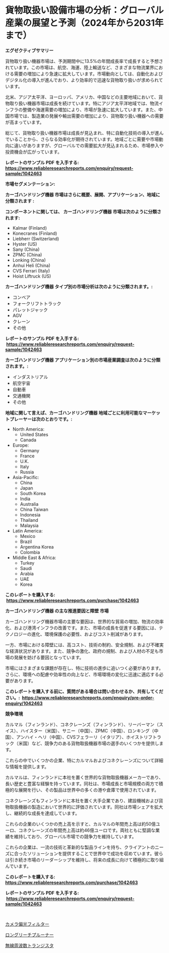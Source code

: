 <p><h1>貨物取扱い設備市場の分析：グローバル産業の展望と予測（2024年から2031年まで）</h1></p><p><strong>エグゼクティブサマリー</strong></p>
<p><p>貨物取り扱い機器市場は、予測期間中に13.5%の年間成長率で成長すると予想されています。この市場は、航空、海運、陸上輸送など、さまざまな物流業界における需要の増加により急速に拡大しています。市場動向としては、自動化およびデジタル化の導入が進んでおり、より効率的で迅速な貨物取り扱いが求められています。</p><p>北米、アジア太平洋、ヨーロッパ、アメリカ、中国などの主要地域において、貨物取り扱い機器市場は成長を続けています。特にアジア太平洋地域では、物流インフラの整備や海運需要の増加により、市場が急速に拡大しています。また、中国市場では、製造業の発展や輸出需要の増加により、貨物取り扱い機器への需要が高まっています。</p><p>総じて、貨物取り扱い機器市場は成長が見込まれ、特に自動化技術の導入が進んでいることから、さらなる効率化が期待されています。地域ごとに需要や市場動向に違いがありますが、グローバルでの需要拡大が見込まれるため、市場参入や投資機会が広がっています。</p></p>
<p><strong>レポートのサンプル PDF を入手する: <a href="https://www.reliableresearchreports.com/enquiry/request-sample/1042463">https://www.reliableresearchreports.com/enquiry/request-sample/1042463</a></strong></p>
<p><strong>市場セグメンテーション:</strong></p>
<p><strong> カーゴハンドリング機器 市場はさらに概要、展開、アプリケーション、地域に分類されます :</strong></p>
<p><strong>コンポーネントに関しては、 カーゴハンドリング機器 市場は次のように分類されます: &nbsp;</strong></p>
<p><ul><li>Kalmar (Finland)</li><li>Konecranes (Finland)</li><li>Liebherr (Switzerland)</li><li>Hyster (US)</li><li>Sany (China)</li><li>ZPMC (China)</li><li>Lonking (China)</li><li>Anhui Heli (China)</li><li>CVS Ferrari (Italy)</li><li>Hoist Liftruck (US)</li></ul></p>
<p><strong> カーゴハンドリング機器 タイプ別の市場分析は次のように分類されます。:</strong></p>
<p><ul><li>コンベア</li><li>フォークリフトトラック</li><li>パレットジャック</li><li>AGV</li><li>クレーン</li><li>その他</li></ul></p>
<p><strong>レポートのサンプル PDF を入手する: &nbsp;<a href="https://www.reliableresearchreports.com/enquiry/request-sample/1042463">https://www.reliableresearchreports.com/enquiry/request-sample/1042463</a></strong></p>
<p><strong> カーゴハンドリング機器 アプリケーション別の市場産業調査は次のように分類されます。:</strong></p>
<p><ul><li>インダストリアル</li><li>航空宇宙</li><li>自動車</li><li>交通機関</li><li>その他</li></ul></p>
<p><strong>地域に関して言えば、カーゴハンドリング機器 地域ごとに利用可能なマーケットプレーヤーは次のとおりです。:</strong></p>
<p><ul>
    <li>
        North America:
        <ul>
            <li>United States</li>
            <li>Canada</li>
        </ul>
    </li>
    <li>
        Europe:
        <ul>
            <li>Germany</li>
            <li>France</li>
            <li>U.K.</li>
            <li>Italy</li>
            <li>Russia</li>
        </ul>
    </li>
    <li>
        Asia-Pacific:
        <ul>
            <li>China</li>
            <li>Japan</li>
            <li>South Korea</li>
            <li>India</li>
            <li>Australia</li>
            <li>China Taiwan</li>
            <li>Indonesia</li>
            <li>Thailand</li>
            <li>Malaysia</li>
        </ul>
    </li>
    <li>
        Latin America:
        <ul>
            <li>Mexico</li>
            <li>Brazil</li>
            <li>Argentina Korea</li>
            <li>Colombia</li>
        </ul>
    </li>
    <li>
        Middle East & Africa:
        <ul>
            <li>Turkey</li>
            <li>Saudi</li>
            <li>Arabia</li>
            <li>UAE</li>
            <li>Korea</li>
        </ul>
    </li>
    </ul></p>
<p><strong>このレポートを購入する: &nbsp;<a href="https://www.reliableresearchreports.com/purchase/1042463">https://www.reliableresearchreports.com/purchase/1042463</a></strong></p>
<p><strong>カーゴハンドリング機器 の主な推進要因と障壁 市場</strong></p>
<p><p>カーゴハンドリング機器市場の主要な要因は、世界的な貿易の増加、物流の効率化、および港湾インフラの改善です。また、市場の成長を促進する要因には、テクノロジーの進化、環境保護の必要性、およびコスト削減があります。</p><p>一方、市場における障壁には、高コスト、技術の制約、安全規制、および不確実な経済状況があります。また、競争の激化、政府の規制、および人材の不足も市場の発展を妨げる要因となっています。</p><p>市場にはさまざまな課題が存在し、特に技術の進歩に追いつく必要があります。さらに、環境への配慮や効率性の向上など、市場環境の変化に迅速に適応する必要があります。</p></p>
<p><strong>このレポートを購入する前に、質問がある場合は問い合わせるか、共有してください。:&nbsp; <a href="https://www.reliableresearchreports.com/enquiry/pre-order-enquiry/1042463">https://www.reliableresearchreports.com/enquiry/pre-order-enquiry/1042463</a></strong></p>
<p><strong>競争環境</strong></p>
<p><p>カルマル（フィンランド）、コネクレーンズ（フィンランド）、リーバーマン（スイス）、ハイスター（米国）、サニー（中国）、ZPMC（中国）、ロンキング（中国）、アンハイ・ヘリ（中国）、CVSフェラーリ（イタリア）、ホイストリフトラック（米国）など、競争力のある貨物取扱機器市場の選手のいくつかを提供します。 </p><p>これらの中でいくつかの企業、特にカルマルおよびコネクレーンズについて詳細な情報を提供します。 </p><p>カルマルは、フィンランドに本社を置く世界的な貨物取扱機器メーカーであり、長い歴史と豊富な経験を持っています。同社は、市場成長と市場規模の両方で積極的な展開を行い、その製品は世界中の多くの港や倉庫で使用されています。 </p><p>コネクレーンズもフィンランドに本社を置く大手企業であり、建設機械および貨物取扱機器の製造において世界的に評価されています。同社は市場シェアを拡大し、継続的な成長を達成しています。 </p><p>これらの企業のいくつかの売上高を示すと、カルマルの年間売上高は約50億ユーロ、コネクレーンズの年間売上高は約46億ユーロです。両社ともに堅調な業績を維持しており、グローバル市場での競争力を維持しています。 </p><p>これらの企業は、一流の技術と革新的な製品ラインを持ち、クライアントのニーズに合ったソリューションを提供することで世界中で成功を収めています。彼らは引き続き市場のリーダーシップを維持し、将来の成長に向けて積極的に取り組んでいます。</p></p>
<p><strong>このレポートを購入する: &nbsp; <a href="https://www.reliableresearchreports.com/purchase/1042463">https://www.reliableresearchreports.com/purchase/1042463</a></strong></p>
<p><strong>レポートのサンプル PDF を入手する: &nbsp;<a href="https://www.reliableresearchreports.com/enquiry/request-sample/1042463">https://www.reliableresearchreports.com/enquiry/request-sample/1042463</a></strong><strong></strong></p>
<p>&nbsp;</p>
<p><p><a href="https://medium.com/@laceyzemlak1/%E3%82%AB%E3%83%A1%E3%83%A9%E5%81%8F%E5%85%89%E3%83%95%E3%82%A3%E3%83%AB%E3%82%BF%E3%83%BC%E5%B8%82%E5%A0%B4%E3%81%AE%E6%B4%9E%E5%AF%9F-%E5%B8%82%E5%A0%B4%E5%82%BE%E5%90%91-%E6%88%90%E9%95%B7-2024%E5%B9%B4%E3%81%8B%E3%82%892031%E5%B9%B4%E3%81%BE%E3%81%A7%E3%81%AE%E4%BA%88%E6%B8%AC-491b4cbb3879">カメラ偏光フィルター</a></p><p><a href="https://medium.com/@isabeleterson7845/%E9%95%B7%E3%81%84%E3%83%AA%E3%83%BC%E3%83%81%E3%81%AE%E6%89%8B%E5%85%A5%E3%82%8C%E9%81%93%E5%85%B7%E3%81%AE%E5%B8%82%E5%A0%B4%E3%82%B7%E3%82%A7%E3%82%A2%E3%81%AE%E9%80%B2%E5%8C%96%E3%81%A8%E5%B8%82%E5%A0%B4%E6%88%90%E9%95%B7%E3%83%88%E3%83%AC%E3%83%B3%E3%83%892024%E5%B9%B4%E3%81%8B%E3%82%892031%E5%B9%B4%E3%81%BE%E3%81%A7-95a6ef905194">ロングリーチプルーナー</a></p><p><a href="https://medium.com/@chrispcreem58/2024%E5%B9%B4%E3%81%8B%E3%82%892031%E5%B9%B4%E3%81%BE%E3%81%A7%E3%81%AE%E6%9C%9F%E9%96%93%E3%81%AB%E3%81%8A%E3%81%91%E3%82%8B%E3%83%A9%E3%82%B8%E3%82%AA%E5%91%A8%E6%B3%A2%E6%95%B0%E3%83%88%E3%83%A9%E3%83%B3%E3%82%B8%E3%82%B9%E3%82%BF%E3%81%AE%E5%B8%82%E5%A0%B4%E5%88%86%E6%9E%90%E3%81%A8%E8%A6%8F%E6%A8%A1%E4%BA%88%E6%B8%AC-d85414a74d55">無線周波数トランジスタ</a></p></p>